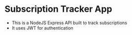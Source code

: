 # Subscription Tracker App

- This is a NodeJS Express API built to track subscriptions
- It uses JWT for authentication
